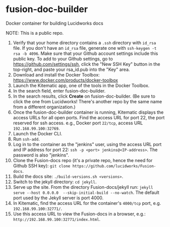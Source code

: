 # fusion-doc-builder
Docker container for building Lucidworks docs

NOTE: This is a public repo.

1. Verify that your home directory contains a `.ssh` directory with `id_rsa` file.  If you don't have an `id_rsa` file, generate one with `ssh-keygen -t rsa -b 4096`.  Make sure that your Github account settings include this public key.  To add to your Github settings, go to https://github.com/settings/ssh, click the "New SSH Key" button in the top-right, and paste your rsa_id.pub into the "Key" area.
1. Download and install the Docker Toolbox: https://www.docker.com/products/docker-toolbox
1. Launch the Kitematic app, one of the tools in the Docker Toolbox.
1. In the search field, enter fusion-doc-builder.
1. In the search results, click **Create** on fusion-doc-builder. (Be sure to click the one from Lucidworks!  There's another repo by the same name from a different organization.)
1. Once the fusion-doc-builder container is running, Kitematic displays the access URLs for all open ports. Find the access URL for port 22, the port reserved for ssh access.  e.g., Docker port `22/tcp`, access URL `192.168.99.100:32769`.
1. Launch the Docker CLI.
1. Run `ssh-add`.
1. Log in to the container as the "jenkins" user, using the access URL port and IP address for port 22: `ssh -p <port> jenkins@<IP-address>`.  The password is also "jenkins".
1. Clone the Fusion-docs repo (it's a private repo, hence the need for Github SSH key): `git clone https://github.com/lucidworks/Fusion-docs`.
1. Build the docs site: `./build-versions.sh <versions>`.
1. Switch to the jekyll directory: `cd jekyll`.
1. Serve up the site.  From the directory Fusion-docs/jekyll run: `jekyll serve --host 0.0.0.0  --skip-initial-build --no-watch`.  The default port used by the Jekyll server is port 4000.
1. In Kitematic, find the access URL for the container's `4000/tcp` port, e.g. `192.168.99.100:32771/`.
1. Use this access URL to view the Fusion-docs in a browser, e.g.: `http://192.168.99.100:32771/index.html`.

